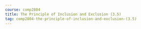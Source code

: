```yaml
---
course: comp2804
title: The Principle of Inclusion and Exclusion (3.5)
tag: comp2804-the-principle-of-inclusion-and-exclusion-(3.5)
---
```

